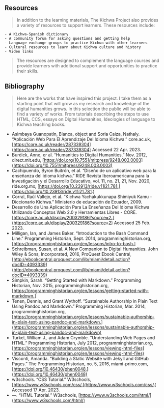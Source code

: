 ## Resources
>In addition to the learning materials, The Kichwa Project also provides a variety of resources to support learners. These resources include:

    - A Kichwa-Spanish dictionary
    - A community forum for asking questions and getting help
    - Language exchange groups to practice Kichwa with other learners
    - Cultural resources to learn about Kichwa culture and history
    - Video links

>The resources are designed to complement the language courses and provide learners with additional support and opportunities to practice their skills.

## Bibliography

>Here are the works that have inspired this project. I take them as a starting point that will grow as my research and knowledge of the digital humanities grows. In this selection the public will be able to find a variety of works. From tutorials describing the steps to use HTML, CCS, essays on Digital Humanities, Ideologies of language to Kichwa teaching books.

- Asimbaya Guanopatín, Blanca, object and Soria Caiza, Nathaly. “Aplicación Web Para El Aprendizaje Del Idioma Kichwa.” core.ac.uk, 
 [https://core.ac.uk/reader/287339304](https://core.ac.uk/reader/287339304) Accessed 22 Apr. 2023.
- Burdick, Anne, er al. “Humanities to Digital Humanities.” Nov. 2012, direct.mit.edu, [https://doi.org/10.7551/mitpress/9248.003.0003](https://doi.org/10.7551/mitpress/9248.003.0003)
- Cachipuendo, Byron Buitrón, et al. “Diseño de un aplicativo web para la enseñanza del idioma kichwa.” RIDE Revista Iberoamericana para la Investigación y el Desarrollo Educativo, vol. 11, no. 21, 21, Nov. 2020, ride.org.mx, [https://doi.org/10.23913/ride.v11i21.781.](https://doi.org/10.23913/ride.v11i21.781.)
- Corral, Raúl Vallejo, et al. “Kichwa Yachakukkunapa Shimiyuk Kamu - Diccionario Kichwa.” Ministerio de educación de Ecuador, 2009.
- Desarrollo de Una Aplicación Para La Enseñanza Del Idioma Kichwa Utilizando Conceptos Web 2.0 y Herramientas Libres - CORE. 
 [https://core.ac.uk/display/200329186?source=2.](https://core.ac.uk/display/200329186?source=2) Accessed 25 Feb. 2023.
- Milligan, Ian, and James Baker. “Introduction to the Bash Command Line.” Programming Historian, Sept. 2014, programminghistorian.org, [https://programminghistorian.org/en/lessons/intro-to-bash.]
- Schreibman, Susan, et al. A New Companion to Digital Humanities. John Wiley & Sons, Incorporated, 2016, ProQuest Ebook Central, 
[http://ebookcentral.proquest.com/lib/miami/detail.action?docID=4093339](http://ebookcentral.proquest.com/lib/miami/detail.action?docID=4093339)
- Simpkin, Sarah. “Getting Started with Markdown.” Programming Historian, Nov. 2015, programminghistorian.org, 
[https://programminghistorian.org/en/lessons/getting-started-with-markdown.]
- Tenen, Dennis, and Grant Wythoff. “Sustainable Authorship in Plain Text Using Pandoc and Markdown.” Programming Historian, Mar. 2014, programminghistorian.org, [https://programminghistorian.org/en/lessons/sustainable-authorship-in-plain-text-using-pandoc-and-markdown.](https://programminghistorian.org/en/lessons/sustainable-authorship-in-plain-text-using-pandoc-and-markdown)
- Turkel, William J., and Adam Crymble. “Understanding Web Pages and HTML.” Programming Historian, July 2012, programminghistorian.org, 
[https://programminghistorian.org/en/lessons/viewing-html-files](https://programminghistorian.org/en/lessons/viewing-html-files)
- Visconti, Amanda. “Building a Static Website with Jekyll and GitHub Pages.” The Programming Historian, no. 5, 2016, miami-primo.com, 
[https://doi.org/10.46430/phen0048.](https://doi.org/10.46430/phen0048)
- w3schools. “CSS Tutorial.” W3schools, [https://www.w3schools.com/css/.](https://www.w3schools.com/css/.)
 Accessed 17 Apr. 2023.
- —. “HTML Tutorial.” W3schools, [https://www.w3schools.com/html/](https://www.w3schools.com/html/)

